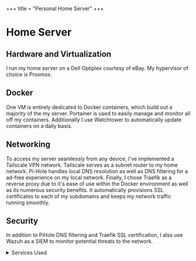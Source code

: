 +++
title = "Personal Home Server"
+++

# Home Server

## Hardware and Virtualization

I run my home server on a Dell Optiplex courtesy of eBay. My hypervisor of choice is Proxmox.

## Docker

One VM is entirely dedicated to Docker containers, which build out a majority of the my server. Portainer is used to easily manage and monitor all off my containers. Additionally I use Watchtower to automatically update containers on a daily basis.

## Networking

To access my server seamlessly from any device, I've implemented a Tailscale VPN network. Tailscale serves as a subnet router to my home network. Pi-Hole handles local DNS resolution as well as DNS filtering for a ad-free experience on my local network. Finally, I chose Traefik as a reverse proxy due to it's ease of use within the Docker environment as well as its numerous security benefits. It automatically provisions SSL certificates to each of my subdomains and keeps my network traffic running smoothly.

## Security
In addition to PiHole DNS filtering and Traefik SSL certification, I also use Wazuh as a SIEM to monitor potential threats to the network. 


<details>

<summary>Services Used</summary>

* Hypervisor - [Proxmox](https://www.proxmox.com/en/)
* VPN - [Tailscale](https://tailscale.com/)
* DNS - [PiHole](https://pi-hole.net/)
* Reverse Proxy - [Traefik](https://traefik.io/traefik/)
* Container Manager - [Portainer](https://www.portainer.io/)
* SIEM - [Wazuh](https://wazuh.com/)

</details>

